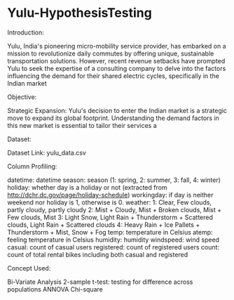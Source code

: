 # Yulu-HypothesisTesting
Introduction:

Yulu, India's pioneering micro-mobility service provider, has embarked on a mission to revolutionize daily commutes by offering unique, sustainable transportation solutions. However, recent revenue setbacks have prompted Yulu to seek the expertise of a consulting company to delve into the factors influencing the demand for their shared electric cycles, specifically in the Indian market

Objective:

Strategic Expansion: Yulu's decision to enter the Indian market is a strategic move to expand its global footprint. Understanding the demand factors in this new market is essential to tailor their services a

Dataset:

Dataset Link: yulu_data.csv

Column Profiling:

datetime: datetime
season: season (1: spring, 2: summer, 3: fall, 4: winter)
holiday: whether day is a holiday or not (extracted from http://dchr.dc.gov/page/holiday-schedule)
workingday: if day is neither weekend nor holiday is 1, otherwise is 0.
weather:
1: Clear, Few clouds, partly cloudy, partly cloudy
2: Mist + Cloudy, Mist + Broken clouds, Mist + Few clouds, Mist
3: Light Snow, Light Rain + Thunderstorm + Scattered clouds, Light Rain + Scattered clouds
4: Heavy Rain + Ice Pallets + Thunderstorm + Mist, Snow + Fog
temp: temperature in Celsius
atemp: feeling temperature in Celsius
humidity: humidity
windspeed: wind speed
casual: count of casual users
registered: count of registered users
count: count of total rental bikes including both casual and registered




Concept Used:

Bi-Variate Analysis
2-sample t-test: testing for difference across populations
ANNOVA
Chi-square





